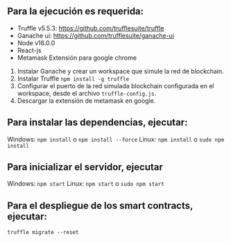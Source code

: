 ## Para la ejecución es requerida:
- Truffle v5.5.3:  https://github.com/trufflesuite/truffle
- Ganache ui: https://github.com/trufflesuite/ganache-ui
- Node v16.0.0
- React-js
- Metamask Extensión para google chrome

1. Instalar Ganache y crear un workspace que simule la red de blockchain.
2. Instalar Truffle `npm install -g truffle`
3. Configurar el puerto de la red simulada blockchain configurada en el workspace, desde el archivo `truffle-config.js`.
4. Descargar la extensión de metamask en google.

## Para instalar las dependencias, ejecutar:
Windows: `npm install` o `npm install --force`
Linux: `npm install` o `sudo npm install`

## Para inicializar el servidor, ejecutar
Windows: `npm start`
Linux: `npm start` o `sudo npm start`

## Para el despliegue de los smart contracts, ejecutar:
`truffle migrate --reset`